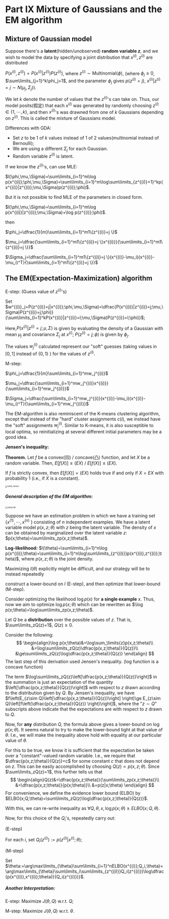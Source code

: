 # Part IX Mixture of Gaussians and the EM algorithm

## Mixture of Gaussian model

Suppose there's a **latent**(hidden/unobserved) **random variable $z$**, and we wish to model the data by specifying a joint distribution that $x^{(i)},z^{(i)}$ are distributed

$P(x^{(i)},z^{(i)})=P(x^{(i)}|z^{(i)})P(z^{(i)})$, where $z^{(i)}\sim \text{Multinomial}(\phi)$, (where $\phi_j\ge0$, $\sum\limits_{j=1}^k\phi_j=1$, and the parameter $\phi_j$ gives $p(z^{(i)}=j)$, $x^{(i)}|z^{(i)}=j\sim N(\mu_j,\Sigma_j)$).

We let $k$ denote the number of values that the $z^{(i)}$'s can take on. Thus, our model posits(假定) that each $x^{(i)}$ was generated by randomly choosing $z^{(i)}\in\{1,\cdots,k\}$, and then $x^{(i)}$'s was drawned from one of $k$ Gaussians depending on $z^{(i)}$. This is called the mixture of Gaussians model.

Differences with GDA: 

- Set $z$ to be $1$ of $k$ values instead of $1$ of $2$ values(multinomial instead of Bernoulli);
- We are using a different $\Sigma_j$ for each Gaussian.
- Random variable $z^{(i)}$ is latent.

If we know the $z^{(i)}$'s, can use MLE:

$l(\phi,\mu,\Sigma)=\sum\limits_{i=1}^m\log p(x^{(i)};\phi,\mu,\Sigma)=\sum\limits_{i=1}^m\log\sum\limits_{z^{(i)}=1}^kp(x^{(i)}|z^{(i)};\mu,\Sigma)p(z^{(i)};\phi)$.

But it is not possible to find MLE of the parameters in closed form.

$l(\phi,\mu,\Sigma)=\sum\limits_{i=1}^m\log p(x^{(i)}|z^{(i)};\mu,\Sigma)+\log p(z^{(i)};\phi)$.

then

$\phi_j=\dfrac{1}{m}\sum\limits_{i=1}^m1\{z^{(i)}=j \}$

$\mu_j=\dfrac{\sum\limits_{i=1}^m1\{z^{(i)}=j \}x^{(i)}}{\sum\limits_{i=1}^m1\{z^{(i)}=j \}}$

$\Sigma_j=\dfrac{\sum\limits_{i=1}^m1\{z^{(i)}=j \}(x^{(i)}-\mu_i)(x^{(i)}-\mu_i)^T}{\sum\limits_{i=1}^m1\{z^{(i)}=j \}}$

## The EM(Expectation-Maximization) algorithm

E-step: (Guess value of $z^{(i)}$'s)

Set $w^{(i)}_j=P(z^{(i)}=j|x^{(i)};\phi,\mu,\Sigma)=\dfrac{P(x^{(i)}|z^{(i)}=j;\mu,\Sigma)P(z^{(i)}=j;\phi)}{\sum\limits_{l=1}^kP(x^{(i)}|z^{(i)}=l;\mu,\Sigma)P(z^{(i)}=l;\phi)}$;

Here,$P(x^{(i)}|z^{(i)}=j;\mu,\Sigma)$ is given by evaluating the density of a Gaussian with mean $\mu_j$ and covariance $\Sigma_j$ at $x^{(i)}$; $P(z^{(i)}=j;\phi)$ is given by $\phi_j$.

The values $w_j^{(i)}$ calculated represent our "soft" guesses (taking values in $[0,1]$ instead of $\{0,1\}$ ) for the values of $z^{(i)}$.

M-step: 

$\phi_j=\dfrac{1}{m}\sum\limits_{i=1}^mw_j^{(i)}$

$\mu_j=\dfrac{\sum\limits_{i=1}^mw_j^{(i)}x^{(i)}}{\sum\limits_{i=1}^mw_j^{(i)}}$

$\Sigma_j=\dfrac{\sum\limits_{i=1}^mw_j^{(i)}(x^{(i)}-\mu_i)(x^{(i)}-\mu_i)^T}{\sum\limits_{i=1}^mw_j^{(i)}}$

The EM-algorithm is also reminiscent of the K-means clustering algorithm, except that instead of the "hard" cluster assignments $c(i)$, we instead have the "soft" assignments $w^{(i)}_
j$. Similar to K-means, it is also susceptible to local optima, so reinitializing at several different initial parameters may be a good idea.

**Jensen's inequality:**

**Theorem.** Let $f$ be a convex(凹)   /   concave(凸) function, and let $X$ be a random variable. Then, $E[f(X)]\ge(EX)$   /   $E[f(X)]\le(EX)$.

If $f$ is strictly convex, then $E[f(X)]=(EX)$ holds true if and only if $X=EX$ with probability $1$ (i.e., if $X$ is a constant).

<img src="note9_Jensen.png" alt="note9_Jensen" style="zoom:40%;" />

##### General description of the EM algorithm:

<img src="note9_EM.png" alt="note9_EM" style="zoom:40%;" />

Suppose we have an estimation problem in which we have a training set $\{x^{(1)},\cdots,x^{(n)}$ \} consisting of $n$ independent examples. We have a latent variable model $p(x,z;\theta)$ with $z$ being the latent variable. The density of $x$ can be obtained by marginalized over the latent variable $z$: $p(x;\theta)=\sum\limits_zp(x,z;\theta)$.

**Log-likelihood:** $l(\theta)=\sum\limits_{i=1}^n\log p(x^{(i)};\theta)=\sum\limits_{i=1}^n\log\sum\limits_{z^{(i)}}p(x^{(i)},z^{(i)};\theta)$, where $p(x,z;\theta)$ is the joint density.

Maximizing $l(\theta)$ explicitly might be difficult, and our strategy will be to instead repeatedly 

construct a lower-bound on $l$ (E-step), and then optimize that lower-bound (M-step).

Consider optimizing the likelihood $\log p(x)$ for **a single example** $x$. Thus, now we aim to optimize $\log p(x;\theta)$ which can be rewritten as $\log p(x;\theta)=\log\sum\limits_zp(x,z;\theta)$.

Let $Q$ be a **distribution** over the possible values of $z$. That is, $\sum\limits_zQ(z)=1$, $Q(z)\ge0$.

Consider the following:
$$
\begin{align}\log p(x;\theta)&=\log\sum_\limits{z}p(x,z;\theta)\\
&=\log\sum\limits_zQ(z)\dfrac{p(x,z;\theta)}{Q(z)}\\
&\ge\sum\limits_zQ(z)\log\dfrac{p(x,z;\theta)}{Q(z)}
\end{align}
$$
The last step of this derivation used Jensen's inequality. (log function is a concave function)

The term $\log\sum\limits_zQ(z)\left[\dfrac{p(x,z;\theta)}{Q(z)}\right]$ in the summation is just an expectation of the quantity $\left[\dfrac{p(x,z;\theta)}{Q(z)}\right]$ with respect to $z$ drawn according to the distribution given by $Q$. By Jensen's inequality, we have $f\left(E_{z\sim Q}\left[\dfrac{p(x,z;\theta)}{Q(z)}\right] \right)\ge E_{z\sim Q}\left[f\left(\dfrac{p(x,z;\theta)}{Q(z)} \right)\right]$, where the "$z\sim Q$" subscripts above indicate that the expectations are with respect to $z$ drawn to $Q$. 

Now, for **any** distribution $Q$, the formula above gives a lower-bound on $\log p(x;\theta)$. It seems natural to try to make the lower-bound tight at that value of $\theta$. I.e., we will make the inequality above hold with equality at our particular value of $\theta$.

For this to be true, we know it is sufficient that the expectation be taken over a "constant"-valued random variable. I.e., we require that $\dfrac{p(x,z;\theta)}{Q(z)}=c$ for some constant $c$ that does not depend on $z$. This can be easily accomplished by choosing $Q(z)\propto p(x,z;\theta)$. Since $\sum\limits_zQ(z)=1$, this further tells us that
$$
\begin{align}Q(z)&=\dfrac{p(x,z;\theta)}{\sum\limits_zp(x,z;\theta)}\\
&=\dfrac{p(x,z;\theta)}{p(x;\theta)}\\
&=p(z|x;\theta)
\end{align}
$$
For convenience, we define the evidence lower bound (ELBO) by $ELBO(x;Q,\theta)=\sum\limits_zQ(z)\log\dfrac{p(x,z;\theta)}{Q(z)}$.

With this, we can re-write inequality as $\forall Q,\theta, x, \log p(x;\theta)\ge ELBO(x;Q,\theta)$.

Now, for this choice of the $Q_i$'s, repeatedly carry out:

(E-step)

For each $i$, set $Q_i(z^{(i)}):=p(z^{(i)}|x^{(i)};\theta)$;

(M-step)

Set $\theta:=\arg\max\limits_{\theta}\sum\limits_{i=1}^nELBO(x^{(i)};Q_i,\theta)=\arg\max\limits_{\theta}\sum\limits_i\sum\limits_{z^{(i)}}Q_i(z^{(i)})\log\dfrac{p(x^{(i)},x^{(i)};\theta)}{Q_i(z^{(i)})}$.

##### Another Interpretation:

E-step: Maximize $J(\theta,Q)$ w.r.t. $Q$;

M-step: Maximize $J(\theta,Q)$ w.r.t. $\theta$.

